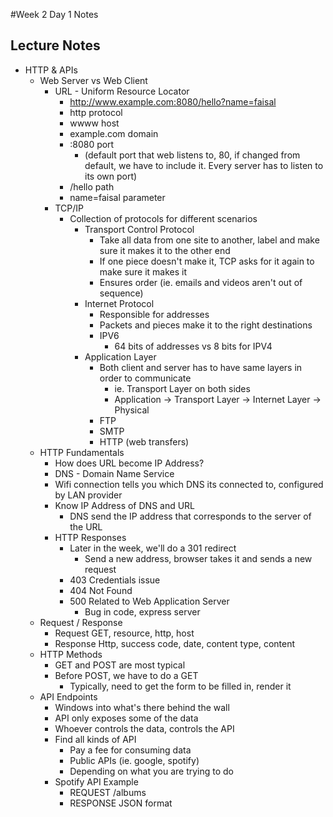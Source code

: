 #Week 2 Day 1 Notes
## Lecture Notes

* HTTP & APIs
  * Web Server vs Web Client
    * URL - Uniform Resource Locator
      * http://www.example.com:8080/hello?name=faisal
      * http        protocol
      * wwww        host
      * example.com domain
      * :8080       port
        * (default port that web listens to, 80, if changed from default, we have to include it. Every server has to listen to its own port)
      * /hello      path
      * name=faisal parameter
    * TCP/IP
      * Collection of protocols for different scenarios
        * Transport Control Protocol
          * Take all data from one site to another, label and make sure it makes it to the other end
          * If one piece doesn't make it, TCP asks for it again to make sure it makes it
          * Ensures order (ie. emails and videos aren't out of sequence)
        * Internet Protocol
          * Responsible for addresses
          * Packets and pieces make it to the right destinations
          * IPV6
            * 64 bits of addresses vs 8 bits for IPV4
        * Application Layer
          * Both client and server has to have same layers in order to communicate
            * ie. Transport Layer on both sides
            * Application -> Transport Layer -> Internet Layer -> Physical
          * FTP
          * SMTP
          * HTTP (web transfers)
  * HTTP Fundamentals
    * How does URL become IP Address?
    * DNS - Domain Name Service
    * Wifi connection tells you which DNS its connected to, configured by LAN provider
    * Know IP Address of DNS and URL
      * DNS send the IP address that corresponds to the server of the URL
    * HTTP Responses
      * Later in the week, we'll do a 301 redirect
        * Send a new address, browser takes it and sends a new request
      * 403 Credentials issue
      * 404 Not Found
      * 500 Related to Web Application Server
        * Bug in code, express server
  * Request / Response
    * Request GET, resource, http, host
    * Response Http, success code, date, content type, content
  * HTTP Methods
    * GET and POST are most typical
    * Before POST, we have to do a GET
      * Typically, need to get the form to be filled in, render it
  * API Endpoints
    * Windows into what's there behind the wall
    * API only exposes some of the data
    * Whoever controls the data, controls the API
    * Find all kinds of API
      * Pay a fee for consuming data
      * Public APIs (ie. google, spotify)
      * Depending on what you are trying to do
    * Spotify API Example
      * REQUEST /albums
      * RESPONSE JSON format
          

  